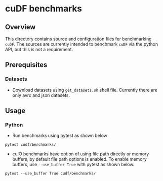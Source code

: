 # cuDF benchmarks

## Overview

This directory contains source and configuration files for benchmarking
`cuDF`. The sources are currently intended to benchmark `cuDF` via the
python API, but this is not a requirement.

## Prerequisites
### Datasets
* Download datasets using `get_datasets.sh` shell file. Currently there are
  only avro and json datasets.

## Usage
### Python
* Run benchmarks using pytest as shown below

```
pytest cudf/benchmarks/
```
* cuIO benchmarks have option of using file path directly or memory buffers,
  by default file path options is enabled. To enable memory buffers, use
  `--use_buffer True` with pytest as shown below.
```
pytest --use_buffer True cudf/benchmarks/
```


